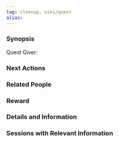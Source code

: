 ```yaml
---
tag: cleanup, wiki/quest
alias:
---
```


### Synopsis

Quest Giver: 


### Next Actions


### Related People


### Reward


### Details and Information


### Sessions with Relevant Information

